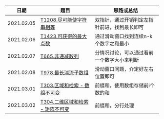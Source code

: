 | 日期       | 题目                                                         | 思路或总结                                   |
| ---------- | ------------------------------------------------------------ | -------------------------------------------- |
| 2021.02.05 | [T1208.尽可能使字符串相等](https://leetcode-cn.com/problems/get-equal-substrings-within-budget/) | 双指针，通过开销判定左指针前进，找到最长即可 |
| 2021.02.06 | [T1423.可获得的最大点数](https://leetcode-cn.com/problems/maximum-points-you-can-obtain-from-cards/submissions/) | 通过滑动窗口找到连续n-k个数字之和最小        |
| 2021.02.07 | [T665.非递减数列](https://leetcode-cn.com/problems/non-decreasing-array/) | 分情况讨论，可以通过看前一个数字大小来判断   |
| 2021.02.08 | [T978.最长湍流子数组](https://leetcode-cn.com/problems/longest-turbulent-subarray/) | 滑动窗口问题，介定好左右位置即可             |
| 2021.03.01 | [T303.区域和检索 - 数组不可变](https://leetcode-cn.com/problems/range-sum-query-immutable/) | 前缀和，使用数组存储前i个数的和              |
| 2021.03.02 | [T304.二维区域和检索 - 矩阵不可变](https://leetcode-cn.com/problems/range-sum-query-2d-immutable/) | 前缀和，分行处理                             |

